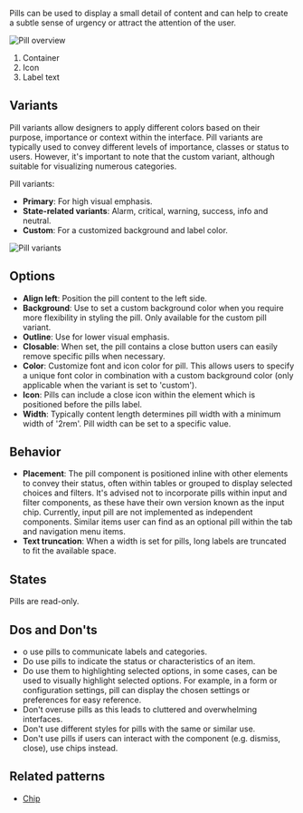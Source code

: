 Pills can be used to display a small detail of content and can help to create a subtle sense of urgency or attract the attention of the user. 


![Pill overview](https://www.figma.com/file/wEptRgAezDU1z80Cn3eZ0o/iX-Pattern-Illustrations?type=design&node-id=1377%3A3110&mode=design&t=ZmcRP4ggXtr8b7vZ-1)

1. Container
2. Icon
3. Label text

## Variants

Pill variants allow designers to apply different colors based on their purpose, importance or context within the interface. Pill variants are typically used to convey different levels of importance, classes or status to users. However, it's important to note that the custom variant, although suitable for visualizing numerous categories.

Pill variants:

- **Primary**: For high visual emphasis.
- **State-related variants**: Alarm, critical, warning, success, info and neutral.
- **Custom**: For a customized background and label color.

![Pill variants](https://www.figma.com/file/wEptRgAezDU1z80Cn3eZ0o/iX-Pattern-Illustrations?type=design&node-id=1375%3A1985&mode=design&t=ZmcRP4ggXtr8b7vZ-1)

## Options

- **Align left**: Position the pill content to the left side.
- **Background**: Use to set a custom background color when you require more flexibility in styling the pill. Only available for the custom pill variant.
- **Outline**: Use for lower visual emphasis.
- **Closable**: When set, the pill contains a close button users can easily remove specific pills when necessary.
- **Color**: Customize font and icon color for pill. This allows users to specify a unique font color in combination with a custom background color (only applicable when the variant is set to 'custom').
- **Icon**: Pills can include a close icon within the element which is positioned before the pills label.
- **Width**: Typically content length determines pill width with a minimum width of '2rem'. Pill width can be set to a specific value.

## Behavior

- **Placement**: The pill component is positioned inline with other elements to convey their status, often within tables or grouped to display selected choices and filters. It's advised not to incorporate pills within input and filter components, as these have their own version known as the input chip. Currently, input pill are not implemented as independent components. Similar items user can find as an optional pill within the tab and navigation menu items.
- **Text truncation**: When a width is set for pills, long labels are truncated to fit the available space.


## States

Pills are read-only. 


## Dos and Don'ts

- o use pills to communicate labels and categories.
- Do use pills to indicate the status or characteristics of an item.
- Do use them to highlighting selected options, in some cases, can be used to visually highlight selected options. For example, in a form or configuration settings, pill can display the chosen settings or preferences for easy reference.
- Don't overuse pills as this leads to cluttered and overwhelming interfaces.
- Don't use different styles for pills with the same or similar use.
- Don't use pills if users can interact with the component (e.g. dismiss, close), use chips instead.


## Related patterns

- [Chip](chip.md)



